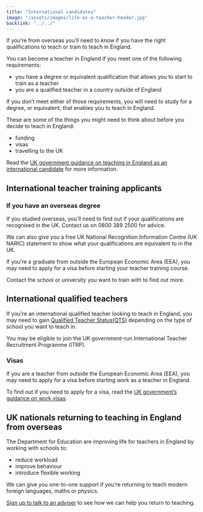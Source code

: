 ```yaml
---
title: "International candidates"
image: "/assets/images/life-as-a-teacher-header.jpg"
backlink: "../../"
---
```

<div class="content__right">
</div>

<div class="content__left">

<p>If you’re from overseas you’ll need to know if you have the right qualifications to teach or train to teach in England.</p>


<p>You can become a teacher in England if you meet one of the following requirements:</p>

<ul>
  <li>you have a degree or equivalent qualification that allows you to start to train as a teacher</li>
  <li>you are a qualified teacher in a country outside of England</li>
</ul>

<p>If you don’t meet either of those requirements, you will need to study for a degree, or equivalent, that enables you to teach in England.</p>



<p>These are some of the things you might need to think about before you decide to teach in England:</p>


<ul>
  <li>funding</li>
  <li>visas</li> 
  <li>travelling to the UK</li>
</ul>


<p>Read the <a href="">UK government guidance on teaching in England as an international candidate</a> for more information.</p>

<h2>International teacher training applicants</h2>

<h3>If you have an overseas degree</h3>

<p>If you studied overseas, you’ll need to find out if your qualifications are recognised in the UK. Contact us on 0800 389 2500 for advice.</p>

<p>We can also give you a free UK National Recognition Information Centre (UK NARIC) statement to show what your qualifications are equivalent to in the UK.</p>
<p>If you’re a graduate from outside the European Economic Area (EEA), you may need to apply for a visa before starting your teacher training course.</p>

<p>Contact the school or university you want to train with to find out more.</p>

<h2>International qualified teachers</h2>

<p>If you're an international qualified teacher looking to teach in England, you may need to gain <a href="https://www.gov.uk/government/collections/qualified-teacher-status-qts">Qualified Teacher Status(QTS)</a> depending on the type of school you want to teach in.</p>

<p>You may be eligible to join the UK government-run International Teacher Recruitment Programme (ITRP).</p>
  
<h3>Visas</h3>
 
<p>If you are a teacher from outside the European Economic Area (EEA), you may need to apply for a visa before starting work as a teacher in England.</p>
 
<p>To find out if you need to apply for a visa, read the <a href="https://www.gov.uk/browse/visas-immigration/work-visas" target="_blank">UK government’s guidance on work visas</a>.</p>
 
<h2>UK nationals returning to teaching in England from overseas</h2> 

<p>The Department for Education are improving life for teachers in England by working with schools to:</p>

<ul>
  <li>reduce workload</li>
  <li>improve behaviour</li>
  <li>introduce flexible working</li>
</ul>

<p>We can give you one-to-one support if you’re returning to teach modern foreign languages, maths or physics.</p> 

<p><a href="" target="_blank">Sign up to talk to an adviser</a> to see how we can help you return to teaching.</p>
  








  
  







